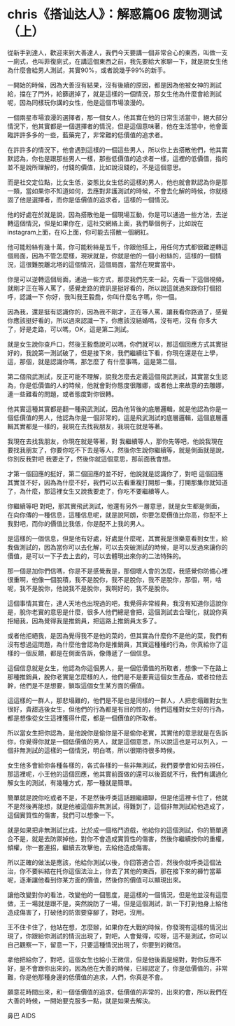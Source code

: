 # chris《搭讪达人》：解惑篇06 废物测试（上）

從新手到達人，歡迎來到大善達人，我們今天要講一個非常合心的東西，叫做一支一廁式，也叫菲復廁式，在講這個東西之前，我先要給大家聊一下，就是說女生他為什麼會給男人測試，其實90%，或者說幾乎99%的新手。

一開始的時候，因為大善沒有結果，沒有後續的原因，都是因為他被女神的測試給，擋在了門外，給篩選掉了，就是這樣的一個情況，那女生他為什麼會給測試呢，因為同樣玩你講的女性，他是這個市場浪漫的。

一個兩星市場浪漫的選擇者，那一個女人，他其實在他的日常生活當中，絕大部分情況下，他其實都是一個選擇者的情況，但是這個意味著，他在生活當中，他會面臨許許多多的一些，藍藥完了，非常難的低價值的追求者。

在許許多的情況下，他會遇到這樣的一個這些男人，所以你上去搭散他們，他其實默認為，你也是跟那些男人一樣，那些低價值的追求者一樣，這裡的低價值，指的並不是說所理解的，付錢的價值，比如說沒錢的，不是這個意思。

而是社交定位點，比女生低，姿態比女生低的這樣的男人，他也就會默認為你是那一類，當如果你不知道如何，去應對非護測試的時候，不會去化解的時候，你就穩固了他是選擇者，而你是低價值的追求者，這樣的一個情況。

他的好處在於就是說，因為搭散他是一個現場互動，你是可以通過一些方法，去逆轉這個情況，但是如果你在，這社交網絡上面，我們舉個例子，比如說在instagram上面，在IG上面，你可能去搭散一個網紅。

他可能粉絲有幾十萬，你可能粉絲是五千，你跟他搭上，用任何方式都很難逆轉這個局面，因為不管怎麼樣，現狀就是，你就是他的一個小粉絲的，這樣的一個情況，這很難脫離北塔的這個情況，這個局面，當然在現實當中。

你是可以逆轉這個局面，通過一些方式，那麼我們先來一起，先看一下這個視頻，就剛才正在等人罵了，感覺走路的資訊是挺好看的，所以說這就過來跟你打個招呼，認識一下 你好，我叫我王毅喬，你叫什麼名字嗎，你一個。

因為我，還是挺有認識你的，因為我不剛才，正在等人罵，讓我看你路過了，感覺你應該挺好看的，所以過來認識一下，你應該沒結婚嗎，沒有吧，沒有 你多大了，好是走路，可以嗎，OK，這是第二測試。

就是女生說你查戶口，然後王毅喬說可以嗎，你們就可以，那這個回應方式其實挺好的，我說第一測試破了，但是接下來，我們繼續往下看，你現在還是在上學，這，那個，就是認識你嗎，那怎麼了 有什麼事嗎，這是第二個。

第二個飛武測試，反正可能不理解，說我怎麼去定義這個飛武測試，其實當女生認為，你是低價值的人的時候，他就會對你態度很雕娜，或者他上來故意的去雕娜，連一些難看的問題，或者態度對你很轉。

他其實這種其實都是翻一種飛武測試，因為他背後的底層邏輯，就是他認為你是一個低價值的男人，他認為你是一個非常的，這是飛武測試的底層邏輯，這個底層邏輯其實都是一樣的，我現在去找我朋友，我現在就是等著。

我現在去找我朋友，你現在就是等著，對 我繼續等人，那你先等吧，他說我現在要找我朋友了，你要你吃不下去是等人，然後你生說你繼續等，就是側面就是說，你別反我對吧 我要走了，然後你就這個意思，那前面我會想。

才第一個回應的挺好，第二個回應的並不好，他說就是認識你了，對吧 這個回應其實並不好，因為為什麼不好，我們可以去看重複打開那一集，打開那集你就知道了，為什麼，那這裡女生又說我要走了，你吃不要繼續等人。

你繼續等吧 對吧，那其實飛武測試，他還有另外一層意思，就是女生都是側面，在向你傳的一種信息，這種信息呢，就是說阿朗，你要怎麼價值比你高，你配不上我對吧，而你的價值比我低，你是配不上我的男人。

是這樣的一個信息，但是他有好處，好處是什麼呢，其實我是很樂意看到女生，給我做測試的，因為當你可以去化解，可以去突破測試的時候，是可以反過來讓你的價值，是可以一下子去上去的，可以去體現出來你的二法特殊的。

那一個是加你們信嗎，你是不是感覺我是，那個壞人會的怎麼，我感覺你防備心裡很重啊，他像一個脫積，我不是脫你，我不是脫你，我不是脫你，那個，啊，啥呢，我不是脫你，他說我不是脫你，我啊好的，我不是脫你。

這個事情其實在，達人天地也出現過的吧，我覺得非常經典，我沒有知道你這說你是，脫你老實的意思是什麼，很多人他們總是會把，這個測試去合理化，就說你真拒絕我，因為覺得我是推銷員，把這路上推銷員太多了。

或者他拒絕我，是因為覺得我不是他的菜的，但其實為什麼你不是他的菜，我們有沒有想過這問題，為什麼他會認為你是推銷員，其實這種種的行為，你真給你了這樣的一個反饋，都是在側面告訴，像傳遞了一個信息。

這個信息就是女生，他認為你這個男人，是一個低價值的所取者，想像一下在路上那種推銷員，脫你老實是怎麼樣的人，他們是不是要賣這個女生產品，或者拉他去幹，他們是不是想要，鎖取這個女生某方面的價值。

這這樣的一群人，那悲塌難的，他們是不是也是同樣的一群人，人把悲塌難對女生很好，貴甜逃後女生，但他們的行為都是有目的性的，他們這種對女生好的行為，都是想像從女生這裡獲得什麼，都是一個價值的所取者。

所以當女生把你認為，是他說你是偷你是不是偷你老實，其實他的意思就是在告訴你，你覺得你就是一個低價值的男人，就是這個意思，所以說這也是可以列入，一個非無測試的這樣的一個情況，明白嗎，所以很期待很多時候。

女生他多會給你各種各樣的，各式各樣的一些非無測試，我們要學會如何去辨任，那這裡呢，小王他的這個回應，他其實前面做的還可以後面就不行，我們有講過化解女生的測試，有幾種方式，那一種就是簡單。

簡單就是說你吃或者不是，不是然後呼类這話題繼續聊，但是他這裡卡住了，他就不是然後再能想，就是他被這個非無測試，得難到了，這個非無測試給他造成了，這個實質性的傷害，我們可以想像一下。

就是如果把非無測試比成，比於成一個格鬥遊戲，他給你的這個測試，你的簡單適合不是，就是去防禦掉他，對你不會造成實質性的傷害，然後你繼續按你的重權，傾權，你一套連招，繼續去攻擊他，去給他造成傷害。

所以正確的做法是應該，他給你測試以後，你回答適合否，然後你就呼类這個法治，你不要糾結在托你這個法治上，你去了其他的東西，那在接下來的褲竹當幕呢，逐漸讓他看到你某方面的價值，然後你的價值可以顯現出來。

讓他改變對你的看法，改變他的一個態度，是這樣的一個情況，但是他並沒有這麼做，王一場就是跟不是，突然說防了一場，但是這個測試，趴一下打到他身上給他造成傷害了，打破他的防禦要穿腳了，對吧，沒用。

王不住卡住了，他站在想，怎麼辦，如果你在大戰的時候，你發現有這樣的情況出現了，你跟給你測試的情況出現了，對吧，人會覺得，哎呀，這不是測試，你可以自己觀察一下，留意一下，只要這種情況出現了，你要到的微信。

拿他把給你了，對吧，這個女生也給小王微信，但是他後面是絕對，對你反應不好，是不會跟你出來的，因為他在大善的時候，已經認定了，你是低價值的，非常難，你是他那種身邊的低價值的追求，人們，你真是不會。

願意花時間出來，和一個低價值的追求，低價值的非常的，出來約會，所以我們在大善的時候，一開始要克服多一點，就是如果去解決。

鼻巴 AIDS
